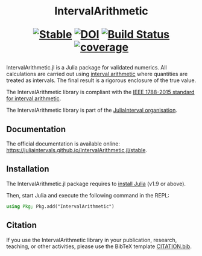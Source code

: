 <h1 align="center">
IntervalArithmetic

[![Stable](https://img.shields.io/badge/docs-stable-blue.svg)](https://juliaintervals.github.io/IntervalArithmetic.jl/stable)
[![DOI](https://zenodo.org/badge/87007945.svg)](https://zenodo.org/badge/latestdoi/87007945)
[![Build Status](https://github.com/JuliaIntervals/IntervalArithmetic.jl/workflows/CI/badge.svg)](https://github.com/JuliaIntervals/IntervalArithmetic.jl/actions/workflows/CI.yml)
[![coverage](https://codecov.io/gh/JuliaIntervals/IntervalArithmetic.jl/branch/master/graph/badge.svg)](https://codecov.io/gh/JuliaIntervals/IntervalArithmetic.jl)
</h1>

IntervalArithmetic.jl is a Julia package for validated numerics. All calculations are carried out using [interval arithmetic](https://en.wikipedia.org/wiki/Interval_arithmetic) where quantities are treated as intervals. The final result is a rigorous enclosure of the true value.

The IntervalArithmetic library is compliant with the [IEEE 1788-2015 standard for interval arithmetic](https://standards.ieee.org/findstds/standard/1788-2015.html).

The IntervalArithmetic library is part of the [JuliaInterval organisation](https://juliaintervals.github.io).

## Documentation

The official documentation is available online: https://juliaintervals.github.io/IntervalArithmetic.jl/stable.

## Installation

The IntervalArithmetic.jl package requires to [install Julia](https://julialang.org/downloads/) (v1.9 or above).

Then, start Julia and execute the following command in the REPL:

```julia
using Pkg; Pkg.add("IntervalArithmetic")
```

## Citation

If you use the IntervalArithmetic library in your publication, research, teaching, or other activities, please use the BibTeX template [CITATION.bib](https://github.com/JuliaIntervals/IntervalArithmetic.jl/blob/main/CITATION.bib).
